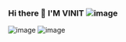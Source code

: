 ### Hi there 👋  I'M VINIT ![image](https://user-images.githubusercontent.com/128273189/228749625-f2f17689-ad16-4e07-b0ab-e3e2e792619d.png)

![image](https://user-images.githubusercontent.com/128273189/228750397-2e74d5ca-f957-466a-88ba-db6c7c87377a.png)
![image](https://user-images.githubusercontent.com/128273189/228750701-1caa1445-c63e-4c35-a656-bbeb743f5d4f.png)


<!--
**yadvinit/yadvinit** is a ✨ _special_ ✨ repository because its `README.md` (this file) appears on your GitHub profile.

Here are some ideas to get you started:

- 🔭 I’m currently working on AWS Cloud Services
- 🌱 I’m currently learning Linux , AWS 
- ⚡ Fact: FasT learneR
